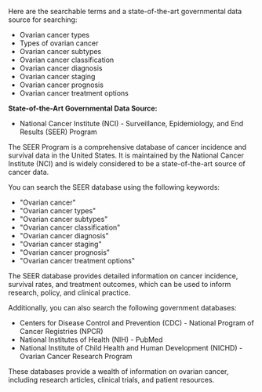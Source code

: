Here are the searchable terms and a state-of-the-art governmental data source for searching:

* Ovarian cancer types
* Types of ovarian cancer
* Ovarian cancer subtypes
* Ovarian cancer classification
* Ovarian cancer diagnosis
* Ovarian cancer staging
* Ovarian cancer prognosis
* Ovarian cancer treatment options

**State-of-the-Art Governmental Data Source:**

* National Cancer Institute (NCI) - Surveillance, Epidemiology, and End Results (SEER) Program

The SEER Program is a comprehensive database of cancer incidence and survival data in the United States. It is maintained by the National Cancer Institute (NCI) and is widely considered to be a state-of-the-art source of cancer data.

You can search the SEER database using the following keywords:

* "Ovarian cancer"
* "Ovarian cancer types"
* "Ovarian cancer subtypes"
* "Ovarian cancer classification"
* "Ovarian cancer diagnosis"
* "Ovarian cancer staging"
* "Ovarian cancer prognosis"
* "Ovarian cancer treatment options"

The SEER database provides detailed information on cancer incidence, survival rates, and treatment outcomes, which can be used to inform research, policy, and clinical practice.

Additionally, you can also search the following government databases:

* Centers for Disease Control and Prevention (CDC) - National Program of Cancer Registries (NPCR)
* National Institutes of Health (NIH) - PubMed
* National Institute of Child Health and Human Development (NICHD) - Ovarian Cancer Research Program

These databases provide a wealth of information on ovarian cancer, including research articles, clinical trials, and patient resources.